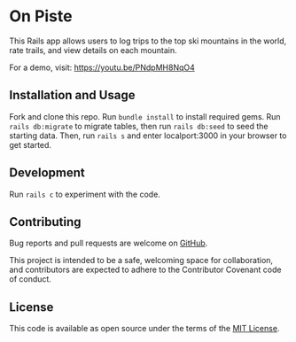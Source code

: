 # On Piste

This Rails app allows users to log trips to the top ski mountains in the world, rate trails, and view details on each mountain.

For a demo, visit: https://youtu.be/PNdpMH8NqO4

## Installation and Usage

Fork and clone this repo. Run `bundle install` to install required gems. Run `rails db:migrate` to migrate tables, then run `rails db:seed` to seed the starting data. Then, run `rails s` and enter localport:3000 in your browser to get started. 

## Development

Run `rails c` to experiment with the code.

## Contributing
Bug reports and pull requests are welcome on [GitHub](https://github.com/christinezosche/rails_project). 
    
This project is intended to be a safe, welcoming space for collaboration, and contributors are expected to adhere to the Contributor Covenant code of conduct.

## License
This code is available as open source under the terms of the [MIT License](https://opensource.org/licenses/MIT).
